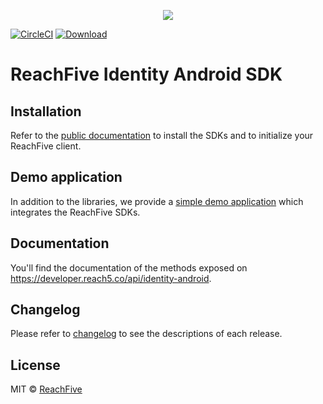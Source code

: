 <p align="center">
 <img src="https://www.reachfive.com/hs-fs/hubfs/Reachfive_April2019/Images/site-logo.png?width=700&height=192&name=site-logo.png"/>
</p>

[![CircleCI](https://circleci.com/gh/ReachFive/identity-android-sdk/tree/master.svg?style=svg)](https://circleci.com/gh/ReachFive/identity-android-sdk/tree/master)
[![Download](https://api.bintray.com/packages/reachfive/identity-sdk/sdk-core/images/download.svg) ](https://bintray.com/reachfive/identity-sdk)

# ReachFive Identity Android SDK

## Installation

Refer to the [public documentation](https://developer.reachfive.com/sdk-android/index.html) to
install the SDKs and to initialize your ReachFive client.

## Demo application

In addition to the libraries, we provide a [simple demo application](https://github.com/ReachFive/identity-android-sdk-demo) which
integrates the ReachFive SDKs.

## Documentation

You'll find the documentation of the methods exposed
on https://developer.reach5.co/api/identity-android.

## Changelog

Please refer to [changelog](CHANGELOG.md) to see the descriptions of each release.

## License

MIT © [ReachFive](https://reachfive.co/)
